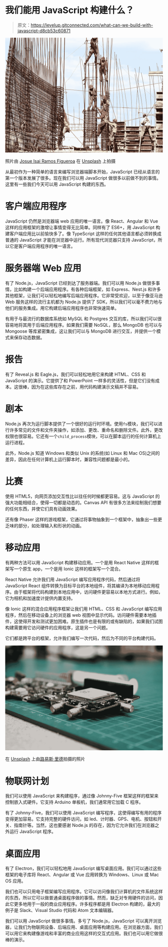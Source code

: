 # 我们能用 JavaScript 构建什么？

> 原文：<https://levelup.gitconnected.com/what-can-we-build-with-javascript-d8cb53c60871>

![](img/c9960b27cb14096a201cb866a686d9aa.png)

照片由 [Josue Isai Ramos Figueroa](https://unsplash.com/@jramos10?utm_source=medium&utm_medium=referral) 在 [Unsplash](https://unsplash.com?utm_source=medium&utm_medium=referral) 上拍摄

从最初作为一种简单的语言来编写浏览器端脚本开始，JavaScript 已经从语言的第一个版本发展了很多。现在我们可以用 JavaScript 做很多以前做不到的事情。这里有一些我们今天可以用 JavaScript 构建的东西。

# 客户端应用程序

JavaScript 仍然是浏览器端 web 应用的唯一语言。像 React、Angular 和 Vue 这样的应用框架的激增让事情变得无比简单。同样有了 ES6+，用 JavaScript 构建客户端应用比以前愉快多了。像 TypeScript 这样的任何其他语言都必须转换成普通的 JavaScript 才能在浏览器中运行。所有现代浏览器只支持 JavaScript，所以它是客户端应用程序的唯一语言。

# 服务器端 Web 应用

有了 Node.js，JavaScript 已经到达了服务器端。我们可以用 Node.js 做很多事情，比如构建一个后端应用程序。有各种后端框架，如 Express、Nest.js 和许多其他框架，让我们可以轻松地编写后端应用程序。它非常受欢迎，以至于像亚马逊 Web 服务这样的流行主机都为 Node.js 提供了 SDK，所以我们可以毫不费力地与他们的服务集成。用它构建后端应用程序也非常快速简单。

有用于与最流行的数据库系统如 MySQL 和 Postgres 交互的库，所以我们可以很容易地将其用于后端应用程序。如果我们需要 NoSQL，那么 MongoDB 也可以与 Mongoose 等库紧密集成，这让我们可以与 MongoDB 进行交互，并提供一个模式来保存动态数据。

# 报告

有了 Reveal.js 和 Eagle.js，我们可以轻松地用它来构建 HTML、CSS 和 JavaScript 的演示。它提供了和 PowerPoint 一样多的灵活性，但是它们没有成本。这很棒，因为在这些库存在之前，用代码构建演示文稿并不容易。

# 剧本

Node.js 再次为运行脚本提供了一个很好的运行时环境。使用`fs`模块，我们可以进行许多常见的文件和文件夹操作，如添加、更改、重命名和删除文件。此外，更改权限也很容易。它还有一个`child_process`模块，可以在脚本运行的任何计算机上运行进程。

此外，Node.js 知道 Windows 和类似 Unix 的系统(如 Linux 和 Mac OS)之间的差异，因此在任何计算机上运行脚本时，兼容性问题都是最小的。

# 比赛

使用 HTML5，向网页添加交互性比以往任何时候都更容易。这与 JavaScript 的强大功能相结合，使得一切都是动态的。Canvas API 有很多方法来绘制我们想要的任何东西，并使它们具有动画效果。

还有像 Phaser 这样的游戏框架，它通过将事物抽象到一个框架中，抽象出一些更乏味的部分，如处理输入和形状的动画。

# 移动应用

有两种方法可以用 JavaScript 构建移动应用。一个是用 React Native 这样的框架写一个原生 app，一个是用 Ionic 这样的框架写一个混合。

React Native 允许我们用 JavaScript 编写应用程序代码，然后通过将 JavaScript React 组件转换为目标平台的本地组件，将其编译为本地移动应用程序。由于框架将代码构建到本地应用中，访问硬件更容易以本地方式进行。例如，它为相机和加速度计提供内置支持。

像 Ionic 这样的混合应用程序框架让我们用 HTML、CSS 和 JavaScript 编写应用程序，然后在移动设备上的浏览器 web 视图中显示代码。访问硬件需要本地插件，这使得开发和测试更加困难。原生插件也是有限的或有缺陷的，如果我们试图构建需要用它访问硬件的应用程序，这是另一个问题。

它们都是跨平台的框架，允许我们编写一次代码，然后为不同的平台构建代码。

![](img/b8ab2b272c520ec72c3a4a443a6a0313.png)

在 [Unsplash](https://unsplash.com?utm_source=medium&utm_medium=referral) 上由[路易斯·里德](https://unsplash.com/@_louisreed?utm_source=medium&utm_medium=referral)拍摄的照片

# 物联网计划

我们可以使用 JavaScript 来构建程序，通过像 Johnny-Five 框架这样的框架来控制嵌入式硬件。它支持 Arduino 单板机，我们通常用它加载 C 程序。

有了 Johnny-Five，我们可以使用 JavaScript 编写程序，这使得编写有用的程序变得更加容易。它支持完整的硬件访问，如 led、计时器、GPS、电机、按钮和开关、指南针等。当然，这也要感谢 Node.js 的存在，因为它允许我们在浏览器之外运行 JavaScript 程序。

# 桌面应用

有了 Electron，我们可以轻松地用 JavaScript 编写桌面应用。我们可以通过这些框架的电子库将 React、Angular 或 Vue 应用转换为 Windows、Linux 或 Mac OS 应用。

我们也可以只用电子框架编写应用程序。它可以访问像我们计算机的文件系统这样的东西，所以它可以做普通桌面程序做的事情。然而，缺乏对专用硬件的访问，因此它更多地用于一般的商业应用程序。许多程序都是用 Electron 构建的，最大的例子是 Slack、Visual Studio 代码和 Atom 文本编辑器。

我们可以用 JavaScript 做很多事情。多亏了 Node.js，JavaScript 可以离开浏览器，让我们为物联网设备、后端应用、桌面应用等构建应用。在浏览器方面，我们可以用它来构建像游戏和丰富的商业应用这样的交互式应用。我们也可以用它做很棒的演示。